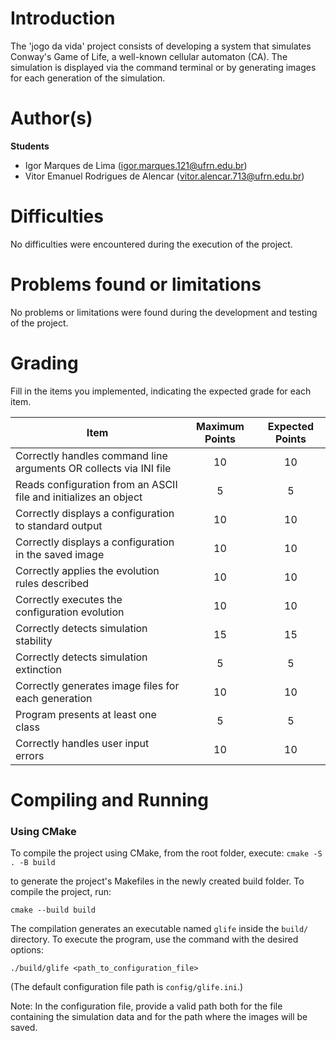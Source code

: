 # Introduction

The 'jogo da vida' project consists of developing a system that simulates Conway's Game of Life, a well-known cellular automaton (CA). The simulation is displayed via the command terminal or by generating images for each generation of the simulation.

# Author(s)

**Students**

* Igor Marques de Lima (igor.marques.121@ufrn.edu.br)
* Vitor Emanuel Rodrigues de Alencar (vitor.alencar.713@ufrn.edu.br)

# Difficulties

No difficulties were encountered during the execution of the project.

# Problems found or limitations

No problems or limitations were found during the development and testing of the project.

# Grading

Fill in the items you implemented, indicating the expected grade for each item.

| Item                                                                           | Maximum Points | Expected Points |
| ------------------------------------------------------------------------------ | :------------: | :-------------: |
| Correctly handles command line arguments OR collects via INI file              |       10       |       10        |
| Reads configuration from an ASCII file and initializes an object               |       5        |        5        |
| Correctly displays a configuration to standard output                          |       10       |       10        |
| Correctly displays a configuration in the saved image                          |       10       |       10        |
| Correctly applies the evolution rules described                                |       10       |       10        |
| Correctly executes the configuration evolution                                 |       10       |       10        |
| Correctly detects simulation stability                                         |       15       |       15        |
| Correctly detects simulation extinction                                        |       5        |        5        |
| Correctly generates image files for each generation                            |       10       |       10        |
| Program presents at least one class                                            |       5        |        5        |
| Correctly handles user input errors                                            |       10       |       10        |

# Compiling and Running

### Using CMake
To compile the project using CMake, from the root folder, execute:
`
cmake -S . -B build
`

to generate the project's Makefiles in the newly created build folder.
To compile the project, run:

`
cmake --build build
`

The compilation generates an executable named `glife` inside the `build/` directory.
To execute the program, use the command with the desired options:

`
./build/glife <path_to_configuration_file>
`

(The default configuration file path is `config/glife.ini`.)

Note: In the configuration file, provide a valid path both for the file containing the simulation 
data and for the path where the images will be saved.
